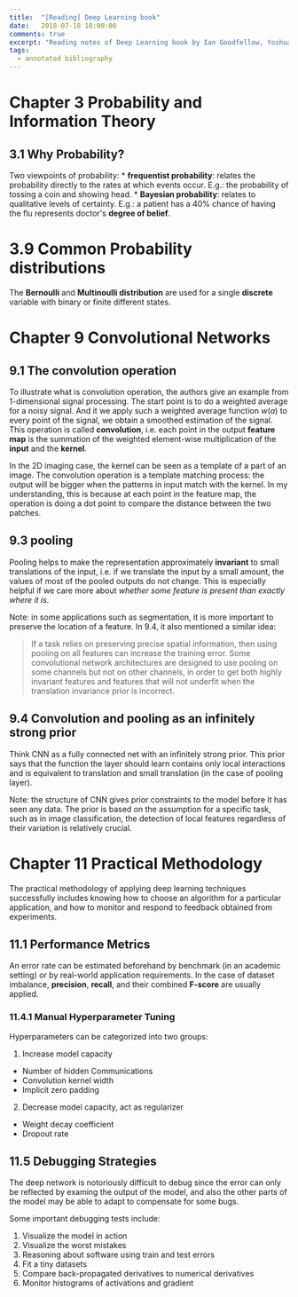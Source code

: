 ```yaml
---
title:  "[Reading] Deep Learning book"
date:   2018-07-18 10:00:00
comments: true
excerpt: "Reading notes of Deep Learning book by Ian Goodfellow, Yoshua Bengio and Aaron Courville"
tags:
  - annotated bibliography
---
```

# Chapter 3 Probability and Information Theory

## 3.1 Why Probability?

Two viewpoints of probability:
    * **frequentist probability**: relates the probability directly to the rates at which events occur. E.g.: the probability of tossing a coin and showing head.
    * **Bayesian probability**: relates to qualitative levels of certainty. E.g.: a patient has a 40% chance of having the flu represents doctor's **degree of belief**.

# 3.9 Common Probability distributions

The **Bernoulli** and **Multinoulli distribution** are used for a single **discrete** variable with binary or finite different states.

# Chapter 9 Convolutional Networks

## 9.1 The convolution operation

To illustrate what is convolution operation, the authors give an example from 1-dimensional signal processing. The start point is to do a weighted average for a noisy signal. And it we apply such a weighted average function $w(a)$ to every point of the signal, we obtain a smoothed estimation of the signal. This operation is called **convolution**, i.e. each point in the output **feature map** is the summation of the weighted element-wise multiplication of the **input** and the **kernel**.

In the 2D imaging case, the kernel can be seen as a template of a part of an image. The convolution operation is a template matching process: the output will be bigger when the patterns in input match with the kernel. In my understanding, this is because at each point in the feature map, the operation is doing a dot point to compare the distance between the two patches.


## 9.3 pooling
Pooling helps to make the representation approximately **invariant** to small translations of the input, i.e. if we translate the input by a small amount, the values of most of the pooled outputs do not change. This is especially helpful if we care more about *whether some feature is present than exactly where it is*.

Note: in some applications such as segmentation, it is more important to preserve the location of a feature. In 9.4, it also mentioned a similar idea:

> If a task relies on preserving precise spatial information, then using pooling on all features can increase the training error. Some convolutional network architectures are designed to use pooling on some channels but not on other channels, in order to get both highly invariant features and features that will not underfit when the translation invariance prior is incorrect.

## 9.4 Convolution and pooling as an infinitely strong prior

Think CNN as a fully connected net with an infinitely strong prior. This prior says that the function the layer should learn contains only local interactions and is equivalent to translation and small translation (in the case of pooling layer).

Note: the structure of CNN gives prior constraints to the model before it has seen any data. The prior is based on the assumption for a specific task, such as in image classification, the detection of local features regardless of their variation is relatively crucial.


# Chapter 11 Practical Methodology

The practical methodology of applying deep learning techniques successfully includes knowing how to choose an algorithm for a particular application, and how to monitor and respond to feedback obtained from experiments.

## 11.1 Performance Metrics

An error rate can be estimated beforehand by benchmark (in an academic setting) or by real-world application requirements. In the case of dataset imbalance, **precision**, **recall**, and their combined **F-score** are usually applied.


### 11.4.1 Manual Hyperparameter Tuning

Hyperparameters can be categorized into two groups:

1. Increase model capacity
  * Number of hidden Communications
  * Convolution kernel width
  * Implicit zero padding

2. Decrease model capacity, act as regularizer
  * Weight decay coefficient
  * Dropout rate

## 11.5 Debugging Strategies

The deep network is notoriously difficult to debug since the error can only be reflected by examing the output of the model, and also the other parts of the model may be able to adapt to compensate for some bugs.

Some important debugging tests include:
1. Visualize the model in action
2. Visualize the worst mistakes
3. Reasoning about software using train and test errors
4. Fit a tiny datasets
5. Compare back-propagated derivatives to numerical derivatives
6. Monitor histograms of activations and gradient
